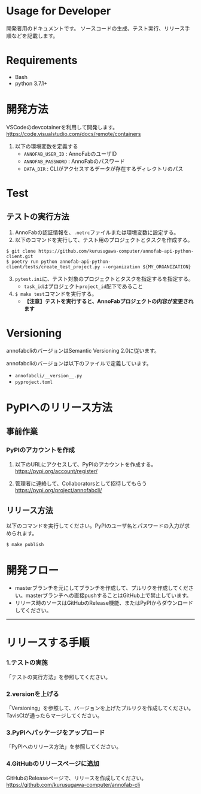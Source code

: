 # Usage for Developer
開発者用のドキュメントです。
ソースコードの生成、テスト実行、リリース手順などを記載します。

# Requirements
* Bash
* python 3.7.1+



# 開発方法
VSCodeのdevcotainerを利用して開発します。
https://code.visualstudio.com/docs/remote/containers

1. 以下の環境変数を定義する
    * `ANNOFAB_USER_ID` : AnnoFabのユーザID
    * `ANNOFAB_PASSWORD` : AnnoFabのパスワード
    * `DATA_DIR` : CLIがアクセスするデータが存在するディレクトリのパス


# Test

## テストの実行方法
1. AnnoFabの認証情報を、`.netrc`ファイルまたは環境変数に設定する。
2. 以下のコマンドを実行して、テスト用のプロジェクトとタスクを作成する。

```
$ git clone https://github.com/kurusugawa-computer/annofab-api-python-client.git
$ poetry run python annofab-api-python-client/tests/create_test_project.py --organization ${MY_ORGANIZATION}
```

3. `pytest.ini`に、テスト対象のプロジェクトとタスクを指定するを指定する。
    * `task_id`はプロジェクト`project_id`配下であること
4. `$ make test`コマンドを実行する。
    * **【注意】テストを実行すると、AnnoFabプロジェクトの内容が変更されます**

# Versioning
annofabcliのバージョンはSemantic Versioning 2.0に従います。

annofabcliのバージョンは以下のファイルで定義しています。
* `annofabcli/__version__.py`
* `pyproject.toml`


# PyPIへのリリース方法

## 事前作業

### PyPIのアカウントを作成
1. 以下のURLにアクセスして、PyPIのアカウントを作成する。
https://pypi.org/account/register/

2. 管理者に連絡して、Collaboratorsとして招待してもらう
https://pypi.org/project/annofabcli/

## リリース方法
以下のコマンドを実行してください。PyPIのユーザ名とパスワードの入力が求められます。

```
$ make publish
```


# 開発フロー
* masterブランチを元にしてブランチを作成して、プルリクを作成してください。masterブランチへの直接pushすることはGitHub上で禁止しています。
* リリース時のソースはGitHubのRelease機能、またはPyPIからダウンロードしてください。




-----------------
# リリースする手順

### 1.テストの実施
「テストの実行方法」を参照してください。

### 2.versionを上げる
「Versioning」を参照して、バージョンを上げたプルリクを作成してください。TavisCIが通ったらマージしてください。

### 3.PyPIへパッケージをアップロード
「PyPIへのリリース方法」を参照してください。

### 4.GitHubのリリースページに追加
GitHubのReleaseページで、リリースを作成してください。
https://github.com/kurusugawa-computer/annofab-cli






